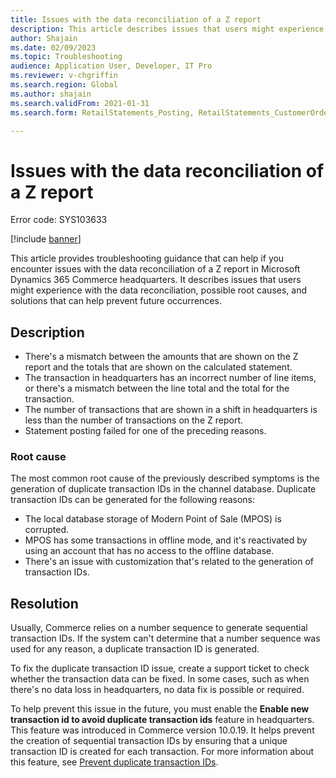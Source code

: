 ```yaml
---
title: Issues with the data reconciliation of a Z report
description: This article describes issues that users might experience with the data reconciliation of a Z report in Commerce headquarters. It also describes possible root causes and solutions that can help prevent future occurrences.
author: Shajain
ms.date: 02/09/2023
ms.topic: Troubleshooting
audience: Application User, Developer, IT Pro
ms.reviewer: v-chgriffin
ms.search.region: Global
ms.author: shajain
ms.search.validFrom: 2021-01-31
ms.search.form: RetailStatements_Posting, RetailStatements_CustomerOrderCreation

---
```


# Issues with the data reconciliation of a Z report
Error code: SYS103633

[!include [banner](../../includes/banner.md)]

This article provides troubleshooting guidance that can help if you encounter issues with the data reconciliation of a Z report in Microsoft Dynamics 365 Commerce headquarters. It describes issues that users might experience with the data reconciliation, possible root causes, and solutions that can help prevent future occurrences.

## Description

- There's a mismatch between the amounts that are shown on the Z report and the totals that are shown on the calculated statement.
- The transaction in headquarters has an incorrect number of line items, or there's a mismatch between the line total and the total for the transaction.
- The number of transactions that are shown in a shift in headquarters is less than the number of transactions on the Z report.
- Statement posting failed for one of the preceding reasons.

### Root cause

The most common root cause of the previously described symptoms is the generation of duplicate transaction IDs in the channel database. Duplicate transaction IDs can be generated for the following reasons:

- The local database storage of Modern Point of Sale (MPOS) is corrupted.
- MPOS has some transactions in offline mode, and it's reactivated by using an account that has no access to the offline database.
- There's an issue with customization that's related to the generation of transaction IDs.

## Resolution

Usually, Commerce relies on a number sequence to generate sequential transaction IDs. If the system can't determine that a number sequence was used for any reason, a duplicate transaction ID is generated. 

To fix the duplicate transaction ID issue, create a support ticket to check whether the transaction data can be fixed. In some cases, such as when there's no data loss in headquarters, no data fix is possible or required.

To help prevent this issue in the future, you must enable the **Enable new transaction id to avoid duplicate transaction ids** feature in headquarters. This feature was introduced in Commerce version 10.0.19. It helps prevent the creation of sequential transaction IDs by ensuring that a unique transaction ID is created for each transaction. For more information about this feature, see [Prevent duplicate transaction IDs](../channel-setup-retail.md#ensure-unique-transaction-ids).

